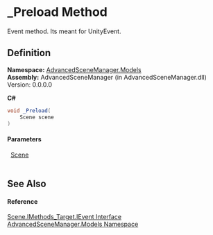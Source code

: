 # _Preload Method


Event method. Its meant for UnityEvent.



## Definition
**Namespace:** <a href="N_AdvancedSceneManager_Models.md">AdvancedSceneManager.Models</a>  
**Assembly:** AdvancedSceneManager (in AdvancedSceneManager.dll) Version: 0.0.0.0

**C#**
``` C#
void _Preload(
	Scene scene
)
```



#### Parameters
<dl><dt>  <a href="T_AdvancedSceneManager_Models_Scene.md">Scene</a></dt><dd> </dd></dl>

## See Also


#### Reference
<a href="T_AdvancedSceneManager_Models_Scene_IMethods_Target_IEvent.md">Scene.IMethods_Target.IEvent Interface</a>  
<a href="N_AdvancedSceneManager_Models.md">AdvancedSceneManager.Models Namespace</a>  

